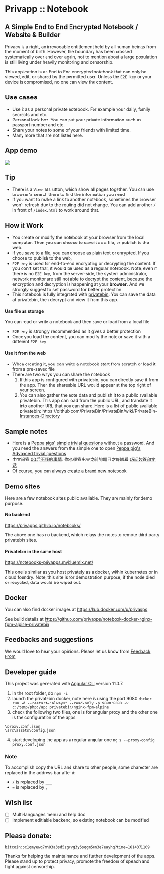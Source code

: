 # Privapp :: Notebook

## A Simple End to End Encrypted Notebook / Website & Builder
Privacy is a right, an irrevocable entitlement held by all human beings from the moment of birth. However, the boundary has been crossed systematically over and over again, not to mention about a large population is still living under heavily monitoring and censorship.

This application is an End to End encrypted notebook that can only be viewed, edit, or shared by the permitted user. Unless the `E2E key` or your device is compromised, no one can view the content.

## Use cases
* Use it as a personal private notebook. For example your daily, family secrects and etc.
* Personal lock box. You can put your private information such as passport number and etc.
* Share your notes to some of your friends with limited time.
* Many more that are not listed here.

## App demo
[![](https://privapps.github.io/notebook_m.jpg)](https://d.tube/#!/v/n0teb00k.privapps/QmXY3YD71CpFnQEMVa64aDeLUgGiEfKAqNMomyqahiEund)

## Tip
- There is a `View All` utton, which show all pages together. You can use browser's search there to find the information you need
- If you want to make a link to another notebook, sometimes the browser won't refresh due to the routing did not change. You can add another ```/``` in front of ```/index.html``` to work around that.

## How it Work
* You create or modify the notebook at your browser from the local computer. Then you can choose to save it as a file, or publish to the web.
* If you save to a file, you can choose as plain text or enrypted. If you choose to publish to the web, 
* `E2E key` is used for end-to-end encrypting or decrypting the content. If you don't set that, it would be used as a regular notebook. Note, even if there is no `E2E key`, from the server-side, the system administrator, network monitor are still not able to decrypt the content, because the encryption and decryption is happening at your **browser**. And we strongly suggest to set password for better protection.
* This notebook is fully integrated with [privatebin](https://privatebin.info/). You can save the data at privatebin, then decrypt and view it from this app.

#### Use file as storage
You can read or write a notebook and then save or load from a local file
* `E2E key` is strongly recommended as it gives a better protection
* Once you load the content, you can modify the note or save it with a different `E2E key`

#### Use it from the web
* When creating it, you can write a notebook start from scratch or load it from a pre-saved file
* There are two ways you can share the notebook  
  1. If this app is configured with privatebin, you can directly save it from the app. Then the shareable URL would appear at the top right of your screen.
  2. You can also gather the note data and publish it to a public available privatebin. This app can load from the public URL, and translate it into another URL that you can share. Here is a list of public avaliable privatebin: https://github.com/PrivateBin/PrivateBin/wiki/PrivateBin-Instances-Directory

## Sample notes

- Here is a [Peppa pigs' simple trivial questions](https://privapps.github.io/notebooks/index.html#/notes/0/type,remote&url,data___peppa&symmetric,Hj84nE4pQW4iBXhXhGf3wNeHqtYzGsupFFZHYgDDffjw) without a password. And you need the answers from the simple one to open [Peppa pig's Advanced trivial questions](https://privapps.github.io/notebooks/index.html#/notes/0/type,remote&url,data___peppa2&symmetric,7rrxctQBPgKwfUuU5XrQLteScRpZvPX2jQ6pbRcsASGt)
- 中文问答 [00后不懂的事情](https://privapps.github.io/notebooks/index.html#/notes/0/type,remote&url,data___00&symmetric,5PQae51qE2E7e8KwqQERYkWYTcUntdWqH4Qn4LMKRj6d). 你必须答出来之前的题目才能够看 [巧问妙答和笑话](https://privapps.github.io/notebooks/index.html#/notes/0/type,remote&url,data___002&symmetric,253ZfcKR1KW3RZh35vYMybD1W4GoFHnh898L4ZbRUFDd)
- Of course, you can always [create a brand new notebook](https://privapps.github.io/notebooks/index.html#/notes/0/&new)

## Demo sites
Here are a few notebook sites public avaliable. They are mainly for demo purpose.

#### No backend
https://privapps.github.io/notebooks/  

The above one has no backend, which relays the notes to remote third party privatebin sites.

#### Privatebin in the same host
https://notebooks-privapps.mybluemix.net/

This one is similar as you host privately as a docker, within kubernetes or in cloud foundry. Note, this site is for demostration purpose, if the node died or recycled, data would be wiped out.

## Docker

You can also find docker images at https://hub.docker.com/u/privapps

See build details at https://github.com/privapps/notebook-docker-nginx-fpm-alpine-privatebin

## Feedbacks and suggestions
We would love to hear your opinions. Please let us know from [Feedback From](https://public.biaomail.us.to/stdv.php?id=MTQ=)

## Developer guide

This project was generated with [Angular CLI](https://github.com/angular/angular-cli) version 11.0.7.

1. in the root folder, do
```npm -i```
2. launch the privatebin docker, note here is using the port 9080
``` docker run -d --restart="always" --read-only -p 9080:8080 -v c:/temp/php:/app privatebin/nginx-fpm-alpine ```
3. check the following two files, one is for angular proxy and the other one is the configuration of the apps
```
\proxy.conf.json
\src\assets\config.json
```
4. start developing the app as a regular angular one
``` ng s --proxy-config proxy.conf.json ```

### Note
To accomplish copy the URL and share to other people, some charecter are replaced in the address bar after ```#```:
- ```/``` is replaced by ```___```
- ```=``` is replaced by ```,```

## Wish list
- [ ] Multi-languages menu and help doc
- [ ] Implement editiable backend, so existing notebook can be modified

## Please donate:
```
bitcoin:bc1qmyewq7mh03a3sd5zgvvg3y5sqgm5un3e7eayhq?time=1614371109
```
Thanks for helping the maintainance and further development of the apps. Please stand up to protect privacy, promote the freedom of speach and fight against censorship. 


